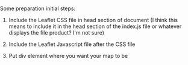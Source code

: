 Some preparation initial steps: 

1. Include the Leaflet CSS file in head section of document (I think this means to include it in the head section of the index.js file or whatever displays the file product? I'm not sure) 
   <link rel="stylesheet" href="https://unpkg.com/leaflet@1.9.3/dist/leaflet.css"
     integrity="sha256-kLaT2GOSpHechhsozzB+flnD+zUyjE2LlfWPgU04xyI="
     crossorigin=""/>

2. Include the Leaflet Javascript file after the CSS file 
   <!-- Make sure you put this AFTER Leaflet's CSS -->
 <script src="https://unpkg.com/leaflet@1.9.3/dist/leaflet.js"
     integrity="sha256-WBkoXOwTeyKclOHuWtc+i2uENFpDZ9YPdf5Hf+D7ewM="
     crossorigin=""></script>

3. Put div element where you want your map to be 
   <div id="map"></div>

4. Make sure your map container has a set initial height 
  #map { height: 180px; }

Sample HTML file that you can test:

<html lang="en">
  <head>
    <meta charset="utf-8" />
    <meta name="viewport" content="width=device-width, initial-scale=1.0">
    <script src="https://unpkg.com/leaflet@1.7.1/dist/leaflet.js"></script>
    <link rel="stylesheet" href="https://unpkg.com/leaflet@1.7.1/dist/leaflet.css" />
    <style>
      html, body {
        height: 100%;
        padding: 0;
        margin: 0;
      }
      #map {
        /* configure the size of the map */
        width: 100%;
        height: 100%;
      }
    </style>
  </head>
  <body>
    <div id="map"></div>
    <script>
      // initialize Leaflet
      var map = L.map('map').setView({lon: 0, lat: 0}, 2);

      // add the OpenStreetMap tiles
      L.tileLayer('https://{s}.tile.openstreetmap.org/{z}/{x}/{y}.png', {
        maxZoom: 19,
        attribution: '&copy; <a href="https://openstreetmap.org/copyright">OpenStreetMap contributors</a>'
      }).addTo(map);

      // show the scale bar on the lower left corner
      L.control.scale({imperial: true, metric: true}).addTo(map);

      // show a marker on the map
      L.marker({lon: 0, lat: 0}).bindPopup('The center of the world').addTo(map);
    </script>
  </body>
</html>

5. Create a map instance (this one is a replica of the middle of London; it's created with OpenStreetMap tiles, OSM is a thing like google maps that is being created by volunteers
  var map = L.map('map').setView([51.505, -0.09], 13);

6. Adding a tile laer 
  L.tileLayer('https://tile.openstreetmap.org/{z}/{x}/{y}.png', {
    maxZoom: 19,
    attribution: '&copy; <a href="http://www.openstreetmap.org/copyright">OpenStreetMap</a>'
}).addTo(map);
